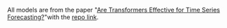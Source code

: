 All models are from the paper  "[Are Transformers Effective for Time Series Forecasting?](https://arxiv.org/pdf/2205.13504.pdf)"with the [repo link](https://github.com/cure-lab/LTSF-Linear/tree/main/models).